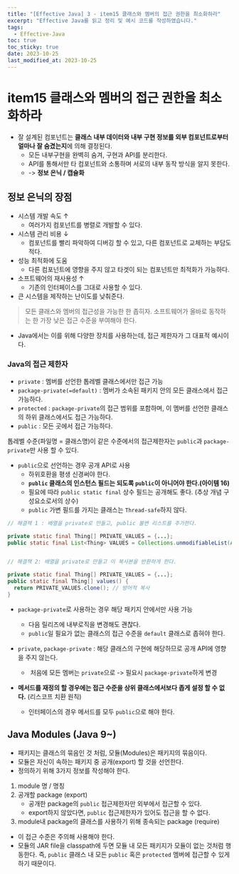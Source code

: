 ```yaml
---
title: "[Effective Java] 3 - item15 클래스와 멤버의 접근 권한을 최소화하라"
excerpt: "Effective Java를 읽고 정리 및 예시 코드를 작성하였습니다."
tags:
  - Effective-Java
toc: true
toc_sticky: true
date: 2023-10-25
last_modified_at: 2023-10-25
---
```


# item15 클래스와 멤버의 접근 권한을 최소화하라

- 잘 설계된 컴포넌트는 **클래스 내부 데이터와 내부 구현 정보를 외부 컴포넌트로부터 얼마나 잘 숨겼는지**에 의해 결정된다.
	- 모든 내부구현을 완벽히 숨겨, 구현과 API를 분리한다. 
	- API를 통해서만 타 컴포넌트와 소통하며 서로의 내부 동작 방식을 알지 못한다.
	- -> **정보 은닉 / 캡슐화**

## 정보 은닉의 장점

- 시스템 개발 속도 ↑
	- 여러가지 컴포넌트를 병렬로 개발할 수 있다.
- 시스템 관리 비용 ↓
	- 컴포넌트를 빨리 파악하여 디버깅 할 수 있고, 다른 컴포넌트로 교체하는 부담도 적다.
- 성능 최적화에 도움
	- 다른 컴포넌트에 영향을 주지 않고 타겟이 되는 컴포넌트만 최적화가 가능하다.
- 소프트웨어의 재사용성 ↑
	- 기존의 인터페이스를 그대로 사용할 수 있다.
- 큰 시스템을 제작하는 난이도를 낮춰준다.

> 모든 클래스와 멤버의 접근성을 가능한 한 좁히자.
> 소프트웨어가 올바로 동작하는 한 가장 낮은 접근 수준을 부여해야 한다.

- Java에서는 이를 위해 다양한 장치를 사용하는데, 접근 제한자가 그 대표적 예시이다.

### Java의 접근 제한자 

- `private` : 멤버를 선언한 톱레벨 클래스에서만 접근 가능
- `package-private(=default)` : 멤버가 소속된 패키지 안의 모든 클래스에서 접근 가능하다.
- `protected` : `package-private`의 접근 범위를 포함하며, 이 멤버를 선언한 클래스의 하위 클래스에서도 접근 가능하다.
- `public` : 모든 곳에서 접근 가능하다.


톱레벨 수준(파일명 = 클래스명)이 같은 수준에서의 접근제한자는 `public`과 `package-private`만 사용 할 수 있다.

- `public`으로 선언하는 경우 공개 API로 사용 
	- 하위호환을 평생 신경써야 한다.
	- **`public` 클래스의 인스턴스 필드는 되도록 `public`이 아니어야 한다.(아이템 16)**
	- 필요에 따라 `public static final` 상수 필드는 공개해도 좋다. (추상 개념 구성요소로서의 상수)
	- `public` 가변 필드를 가지는 클래스는 `Thread-safe`하지 않다.

```java
// 해결책 1 : 배열을 private로 만들고, public 불변 리스트를 추가한다.

private static final Thing[] PRIVATE_VALUES = {...};  
public static final List<Thing> VALUES = Collections.unmodifiableList(Arrays.asList(PRIVATE_VALUES));


// 해결책 2: 배열을 private로 만들고 이 복사본을 반환하게 한다.

private static final Thing[] PRIVATE_VALUES = {...};  
public static final Thing[] values() {  
  return PRIVATE_VALUES.clone(); // 방어적 복사
}
```

- `package-private`로 사용하는 경우 해당 패키지 안에서만 사용 가능 
	- 다음 릴리즈에 내부로직을 변경해도 괜찮다.
	- `public`일 필요가 없는 클래스의 접근 수준을 `default` 클래스로 좁혀야 한다.
- `private`, `package-private` : 해당 클래스의 구현에 해당하므로 공개 API에 영향을 주지 않는다.
	-  처음에 모든 멤버는 `private`으로 -> 필요시 `package-private`하게 변경

- **메서드를 재정의 할 경우에는 접근 수준을 상위 클래스에서보다 좁게 설정 할 수 없다.** (리스코프 치환 원칙)
	- 인터페이스의 경우 메서드를 모두 `public`으로 해야 한다.


## Java Modules (Java 9~)

- 패키지는 클래스의 묶음인 것 처럼, 모듈(Modules)은 패키지의 묶음이다.  
- 모듈은 자신이 속하는 패키지 중 공개(export) 할 것을 선언한다.
- 정의하기 위해 3가지 정보를 작성해야 한다.

1. module 명 / 명칭
2. 공개할 package (export)
	- 공개한 package의 `public` 접근제한자만 외부에서 접근할 수 있다.
	- export하지 않았다면, `public` 접근제한자가 있어도 접근을 할 수 없다.
3. module내 package의 클래스를 사용하기 위해 종속되는 package (require)

- 이 접근 수준은 주의해 사용해야 한다. 
- 모듈의 JAR file을 classpath에 두면 모듈 내 모든 패키지가 모듈이 없는 것처럼 행동한다. 즉, `public` 클래스 내 모든 `public` 혹은 `protected` 멤버에 접근할 수 있게 하기 때문이다.
